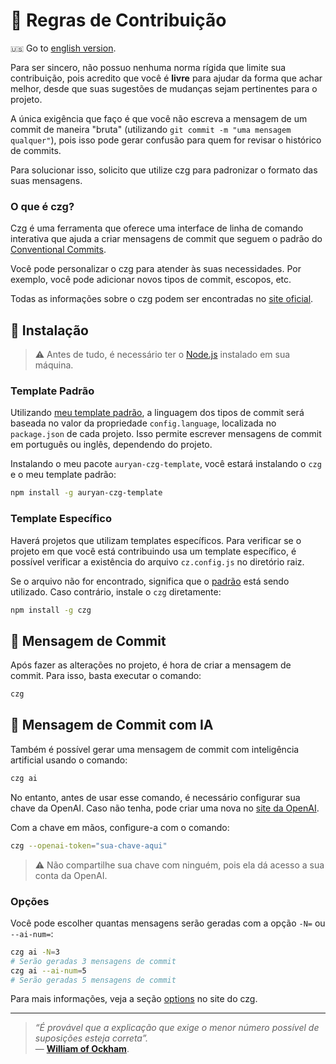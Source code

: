 
# :speech_balloon: Regras de Contribuição

`🇺🇸` Go to [english version](README.md).

Para ser sincero, não possuo nenhuma norma rígida que limite sua contribuição, pois acredito que você é **livre** para ajudar da forma que achar melhor, desde que suas sugestões de mudanças sejam pertinentes para o projeto.

A única exigência que faço é que você não escreva a mensagem de um commit de maneira "bruta" (utilizando `git commit -m "uma mensagem qualquer"`), pois isso pode gerar confusão para quem for revisar o histórico de commits.

Para solucionar isso, solicito que utilize czg para padronizar o formato das suas mensagens.

### O que é czg?

Czg é uma ferramenta que oferece uma interface de linha de comando interativa que ajuda a criar mensagens de commit que seguem o padrão do [Conventional Commits](https://www.conventionalcommits.org/en/v1.0.0/).

Você pode personalizar o czg para atender às suas necessidades. Por exemplo, você pode adicionar novos tipos de commit, escopos, etc.

Todas as informações sobre o czg podem ser encontradas no [site oficial](https://cz-git.qbb.sh/cli/).

## :wrench: Instalação

> :warning: Antes de tudo, é necessário ter o [Node.js](https://nodejs.org/en/) instalado em sua máquina.

### Template Padrão

Utilizando [meu template padrão](cz.config.js), a linguagem dos tipos de commit será baseada no valor da propriedade `config.language`, localizada no `package.json` de cada projeto. Isso permite escrever mensagens de commit em português ou inglês, dependendo do projeto.

Instalando o meu pacote `auryan-czg-template`, você estará instalando o `czg` e o meu template padrão:

```bash
npm install -g auryan-czg-template
```

### Template Específico

Haverá projetos que utilizam templates específicos. Para verificar se o projeto em que você está contribuindo usa um template específico, é possível verificar a existência do arquivo `cz.config.js` no diretório raiz.

Se o arquivo não for encontrado, significa que o [padrão](#template-padrão) está sendo utilizado. Caso contrário, instale o `czg` diretamente:

```bash
npm install -g czg
```

## :memo: Mensagem de Commit

Após fazer as alterações no projeto, é hora de criar a mensagem de commit. Para isso, basta executar o comando:

```bash
czg
```

## :robot: Mensagem de Commit com IA

Também é possível gerar uma mensagem de commit com inteligência artificial usando o comando:

```bash
czg ai
```

No entanto, antes de usar esse comando, é necessário configurar sua chave da OpenAI. Caso não tenha, pode criar uma nova no [site da OpenAI]((https://platform.openai.com/account/api-keys)).

Com a chave em mãos, configure-a com o comando:

```bash  
czg --openai-token="sua-chave-aqui"
```
> :warning: Não compartilhe sua chave com ninguém, pois ela dá acesso a sua conta da OpenAI.

### Opções

Você pode escolher quantas mensagens serão geradas com a opção `-N=` ou `--ai-num=`:

```bash  
czg ai -N=3
# Serão geradas 3 mensagens de commit
czg ai --ai-num=5
# Serão geradas 5 mensagens de commit
```

Para mais informações, veja a seção [options](https://cz-git.qbb.sh/cli/ai#options) no site do czg.

---

> *“É provável que a explicação que exige o menor número possível de suposições esteja correta”.*  
> — [**William of Ockham**](https://pt.wikipedia.org/wiki/Navalha_de_Ockham).
